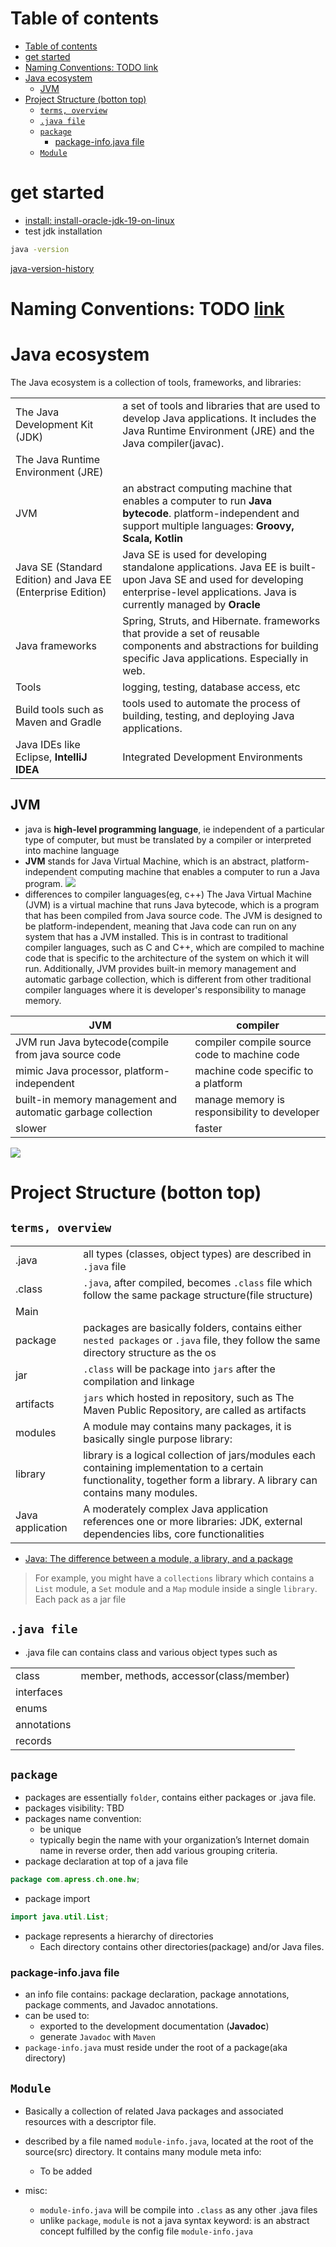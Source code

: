 # Table of contents


- [Table of contents](#table-of-contents)
- [get started](#get-started)
- [Naming Conventions: TODO link](#naming-conventions-todo-link)
- [Java ecosystem](#java-ecosystem)
  - [JVM](#jvm)
- [Project Structure (botton top)](#project-structure-botton-top)
  - [`terms, overview`](#terms-overview)
  - [`.java file`](#java-file)
  - [`package`](#package)
    - [package-info.java file](#package-infojava-file)
  - [`Module`](#module)


# get started
- [install: install-oracle-jdk-19-on-linux](https://javahelps.com/install-oracle-jdk-19-on-linux)
- test jdk installation
```bash
java -version
```

[java-version-history](https://en.wikipedia.org/wiki/Java_version_history)
# Naming Conventions: TODO [link](https://www.theserverside.com/feature/Java-naming-conventions-explained#:~:text=For%20variables%2C%20the%20Java%20naming,a%20lower%20camel%20case%20syntax.)
# Java ecosystem
The Java ecosystem is a collection of tools, frameworks, and libraries:

|||
|-|-|
|The Java Development Kit (JDK)|a set of tools and libraries that are used to develop Java applications. It includes the Java Runtime Environment (JRE) and the Java compiler(javac).|
|The Java Runtime Environment (JRE)||
|JVM|an abstract computing machine that enables a computer to run **Java bytecode**. platform-independent and support multiple languages: **Groovy, Scala, Kotlin**|
|Java SE (Standard Edition) and Java EE (Enterprise Edition)|Java SE is used for developing standalone applications. Java EE is built-upon Java SE and used for developing enterprise-level applications. Java is currently managed by **Oracle**|
|Java frameworks|Spring, Struts, and Hibernate. frameworks that provide a set of reusable components and abstractions for building specific Java applications. Especially in web.|
|Tools|logging, testing, database access, etc|
|Build tools such as Maven and Gradle|tools used to automate the process of building, testing, and deploying Java applications.|
|Java IDEs like Eclipse, **IntelliJ IDEA**|Integrated Development Environments|



## JVM
- java is **high-level programming language**, ie independent of a particular type of computer, but must be translated by a compiler or interpreted into machine language
- **JVM** stands for Java Virtual Machine, which is an abstract, platform-independent computing machine that enables a computer to run a Java program.
![](https://imgur.com/p7XX6hZ.jpg)
- differences to compiler languages(eg, c++)
The Java Virtual Machine (JVM) is a virtual machine that runs Java bytecode, which is a program that has been compiled from Java source code. The JVM is designed to be platform-independent, meaning that Java code can run on any system that has a JVM installed. This is in contrast to traditional compiler languages, such as C and C++, which are compiled to machine code that is specific to the architecture of the system on which it will run. Additionally, JVM provides built-in memory management and automatic garbage collection, which is different from other traditional compiler languages where it is developer's responsibility to manage memory.

|JVM|compiler|
|--|--|
|JVM run Java bytecode(compile from java source code|compiler compile source code to machine code|
|mimic Java processor, platform-independent|machine code specific to a platform|
|built-in memory management and automatic garbage collection|manage memory is responsibility to developer|
|slower |faster|

![](https://imgur.com/2TS6o0V.jpg)


# Project Structure (botton top)
## `terms, overview`
|||
|-|-|
|.java|all types (classes, object types) are described in `.java` file|
|.class |`.java`, after compiled, becomes `.class` file which follow the same package structure(file structure)|
|Main||
|package|packages are basically folders, contains either `nested packages` or `.java` file, they follow the same directory structure as the os|
|jar |`.class` will be package into `jars` after the compilation and linkage|
|artifacts|`jars` which hosted in repository, such as The Maven Public Repository, are called as artifacts|
|modules|A module may contains many packages, it is basically single purpose library: |
|library|library is a logical collection of jars/modules each containing implementation to a certain functionality, together form a library. A library can contains many modules. |
|Java application|A moderately complex Java application references one or more libraries: JDK, external dependencies libs, core functionalities|

- [Java: The difference between a module, a library, and a package](https://levelup.gitconnected.com/java-what-is-the-difference-between-a-module-a-library-and-a-package-468aeae4e79)
>  For example, you might have a `collections` library which contains a `List` module, a `Set` module and a `Map` module inside a single `library`. Each pack as a jar file
## `.java file`

- .java file can contains class and various object types such as

|||
|-|-|
|class|member, methods, accessor(class/member)|
|interfaces||
|enums||
|annotations||
|records||



## `package` 
- packages are essentially `folder`, contains either packages or .java file.
- packages visibility: TBD
- packages name convention:
  - be unique
  - typically begin the name with your organization’s Internet domain name in reverse order, then add various grouping criteria.
- package declaration at top of a java file
```java
package com.apress.ch.one.hw;
```
- package import
```java
import java.util.List;
```
- package represents a hierarchy of directories
  - Each directory contains other directories(package) and/or Java files.

### package-info.java file
- an info file contains: package declaration, package annotations, package comments, and Javadoc annotations.
- can be used to:
  - exported to the development documentation (**Javadoc**)
  - generate `Javadoc` with `Maven`
- `package-info.java` must reside under the root of a package(aka directory)

## `Module`
- Basically a collection of related Java packages and associated resources with a descriptor file.
- described by a file named `module-info.java`, located at the root of the source(src) directory. It contains many module meta info:
  - To be added

- misc:
  - `module-info.java` will be compile into `.class` as any other .java files
  - unlike `package`, `module` is not a java syntax keyword: is an abstract concept fulfilled by the config file `module-info.java`
